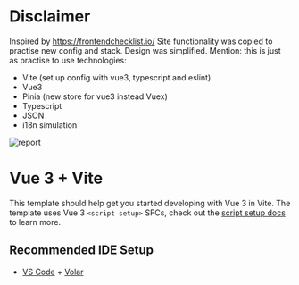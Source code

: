 # Disclaimer
Inspired by https://frontendchecklist.io/
Site functionality was copied to practise new config and stack. Design was simplified.
Mention: this is just as practise to use technologies:
 - Vite (set up config with vue3, typescript and eslint)
 - Vue3
 - Pinia (new store for vue3 instead Vuex)
 - Typescript
 - JSON
 - i18n simulation

![report](https://prnt.sc/OP3oXTFD1vqb)

# Vue 3 + Vite
This template should help get you started developing with Vue 3 in Vite. The template uses Vue 3 `<script setup>` SFCs, check out the [script setup docs](https://v3.vuejs.org/api/sfc-script-setup.html#sfc-script-setup) to learn more.

## Recommended IDE Setup
- [VS Code](https://code.visualstudio.com/) + [Volar](https://marketplace.visualstudio.com/items?itemName=Vue.volar)
